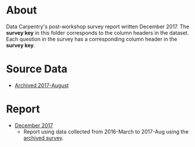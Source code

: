 # About
Data Carpentry's post-workshop survey report written December 2017. The __survey key__ in this folder corresponds to the column headers in the dataset. Each question in the survey has a corresponding column header in the __survey key__.

# Source Data 
- [Archived 2017-August](https://raw.githubusercontent.com/carpentries/assessment/master/learner-assessment/data-carpentry/postworkshop/data.csv)

# Report
- [December 2017](https://carpentries.github.io/assessment/learner-assessment/data-carpentry/postworkshop/2017-December/2017-December-post.html)
  - Report using data collected from 2016-March to 2017-Aug using the [archived survey](https://github.com/carpentries/assessment/blob/master/learner-assessment/surveys/dc_postsurvey_archived.pdf).
  







